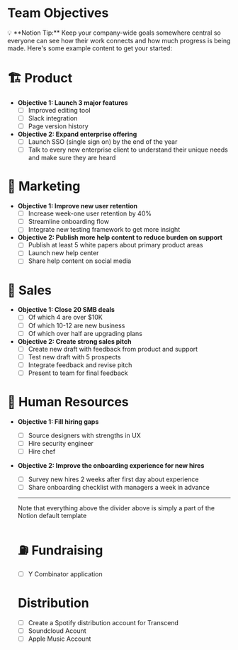 # Team Objectives

<aside>
💡 **Notion Tip:** Keep your company-wide goals somewhere central so everyone can see how their work connects and how much progress is being made. Here's some example content to get your started:

</aside>

# 🏗 Product

- **Objective 1: Launch 3 major features**
    - [ ]  Improved editing tool
    - [ ]  Slack integration
    - [ ]  Page version history
- **Objective 2: Expand enterprise offering**
    - [ ]  Launch SSO (single sign on) by the end of the year
    - [ ]  Talk to every new enterprise client to understand their unique needs and make sure they are heard

# 🎨 Marketing

- **Objective 1: Improve new user retention**
    - [ ]  Increase week-one user retention by 40%
    - [ ]  Streamline onboarding flow
    - [ ]  Integrate new testing framework to get more insight
- **Objective 2: Publish more help content to reduce burden on support**
    - [ ]  Publish at least 5 white papers about primary product areas
    - [ ]  Launch new help center
    - [ ]  Share help content on social media

# 🐙 Sales

- **Objective 1: Close 20 SMB deals**
    - [ ]  Of which 4 are over $10K
    - [ ]  Of which 10-12 are new business
    - [ ]  Of which over half are upgrading plans
- **Objective 2: Create strong sales pitch**
    - [ ]  Create new draft with feedback from product and support
    - [ ]  Test new draft with 5 prospects
    - [ ]  Integrate feedback and revise pitch
    - [ ]  Present to team for final feedback

# 🤘 Human Resources

- **Objective 1: Fill hiring gaps**
    - [ ]  Source designers with strengths in UX
    - [ ]  Hire security engineer
    - [ ]  Hire chef
- **Objective 2: Improve the onboarding experience for new hires**
    - [ ]  Survey new hires 2 weeks after first day about experience
    - [ ]  Share onboarding checklist with managers a week in advance
    
    ---
    
    Note that everything above the divider above is simply a part of the Notion default template
    
    # ⛽️ Fundraising
    
    - [ ]  Y Combinator application
    
    # Distribution
    
    - [ ]  Create a Spotify distribution account for Transcend
    - [ ]  Soundcloud Acount
    - [ ]  Apple Music Account
